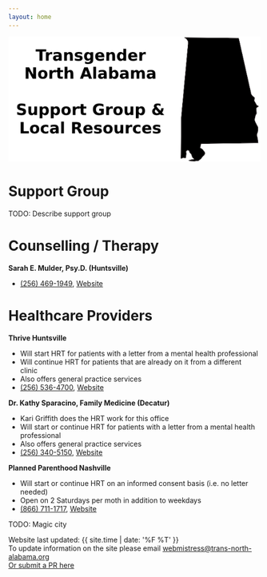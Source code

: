 ```yaml
---
layout: home
---
```


<img src="/assets/logo.png" alt="Transgender North Alabama -- Support Group and Local Resources" class="img-center" />

# Support Group

TODO: Describe support group

# Counselling / Therapy

**Sarah E. Mulder, Psy.D. (Huntsville)**
  - [(256) 469-1949](tel:256-469-1949), [Website](http://www.sarahmulderpsychology.com/)

# Healthcare Providers

**Thrive Huntsville**
  - Will start HRT for patients with a letter from a mental health professional
  - Will continue HRT for patients that are already on it from a different clinic
  - Also offers general practice services
  - [(256) 536-4700](tel:256-536-4700), [Website](https://thrivealabama.org/index.php/services/hiv-medical-clinics/huntsville)

**Dr. Kathy Sparacino, Family Medicine (Decatur)**
  - Kari Griffith does the HRT work for this office
  - Will start or continue HRT for patients with a letter from a mental health professional
  - Also offers general practice services
  - [(256) 340-5150](tel:256-340-5150), [Website](https://www.facebook.com/DrKathySparacino/)

**Planned Parenthood Nashville**
  - Will start or continue HRT on an informed consent basis (i.e. no letter needed)
  - Open on 2 Saturdays per moth in addition to weekdays
  - [(866) 711-1717](tel:866-711-1717), [Website](https://www.plannedparenthood.org/health-center/tennessee/nashville/37203/nashville-health-center-2716-91550)

TODO: Magic city


<div class="custom-footer">
  Website last updated: {{ site.time | date: '%F %T' }}
  <br/>
  To update information on the site please email <a href="mailto:webmistress@trans-north-alabama.org">webmistress@trans-north-alabama.org</a>
  <br/>
  <a href="https://github.com/Nitori-/north-alabama-trans">Or submit a PR here</a>
</div>

